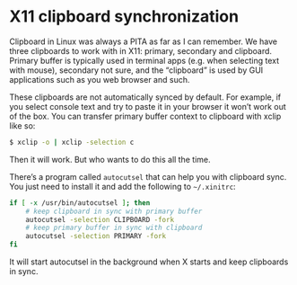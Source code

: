 # X11 clipboard synchronization

Clipboard in Linux was always a PITA as far as I can remember. We have three clipboards to work with in X11: primary, secondary and clipboard. Primary buffer is typically used in terminal apps (e.g. when selecting text with mouse), secondary not sure, and the “clipboard” is used by GUI applications such as you web browser and such.

These clipboards are not automatically synced by default. For example, if you select console text and try to paste it in your browser it won’t work out of the box. You can transfer primary buffer context to clipboard with xclip like so:

```sh
$ xclip -o | xclip -selection c
```

Then it will work. But who wants to do this all the time.

There’s a program called `autocutsel` that can help you with clipboard sync. You just need to install it and add the following to `~/.xinitrc`:

```sh
if [ -x /usr/bin/autocutsel ]; then
    # keep clipboard in sync with primary buffer
    autocutsel -selection CLIPBOARD -fork
    # keep primary buffer in sync with clipboard
    autocutsel -selection PRIMARY -fork
fi
```

It will start autocutsel in the background when X starts and keep clipboards in sync.